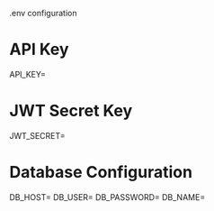 
.env configuration

# API Key
API_KEY=

# JWT Secret Key
JWT_SECRET=

# Database Configuration
DB_HOST=
DB_USER=
DB_PASSWORD=
DB_NAME=
